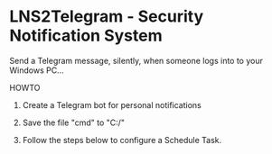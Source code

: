 # LNS2Telegram - Security Notification System
Send a Telegram message, silently, when someone logs into to your Windows PC...

HOWTO
1. Create a Telegram bot for personal notifications

2. Save the file "cmd" to "C:/"


3. Follow the steps below to configure a Schedule Task.

